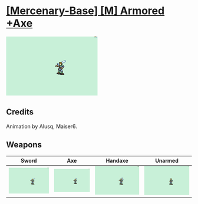 # [\[Mercenary-Base\] \[M\] Armored +Axe](../%5BMercenary-Base%5D%20%5BM%5D%20Armored%20+Axe)

<img src="./1.%20Sword/Sword_000.png" alt="[Mercenary-Base] [M] Armored +Axe standing" />

## Credits

Animation by Alusq, Maiser6.

## Weapons


|Sword |Axe |Handaxe |Unarmed |
|  :---: | :---: | :---: | :---: |
| <img alt="Sword animation" src="./1.%20Sword/Sword.gif" /> | <img alt="Axe animation" src="./3.%20Axe/Axe.gif" /> | <img alt="Handaxe animation" src="./4.%20Handaxe/Handaxe.gif" /> | <img alt="Unarmed animation" src="./8.%20Unarmed/Unarmed.gif" /> |
